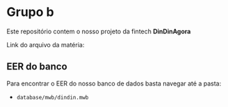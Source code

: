 # Grupo b

Este repositório contem o nosso projeto da fintech **DinDinAgora**

Link do arquivo da matéria:

## EER do banco

Para encontrar o EER do nosso banco de dados basta navegar até a pasta:

- `database/mwb/dindin.mwb`
